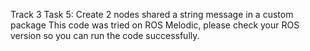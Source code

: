 Track 3 Task 5: Create 2 nodes shared a string message in a custom package
This code was tried on ROS Melodic, please check your ROS version so you can run the code successfully.
